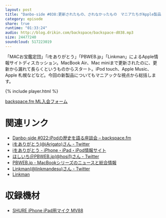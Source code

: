 ```yaml
---
layout: post
title: "Danbo-side #038:更新されたもの、されなかったもの　マニアたちがApple製品＆サービスを語る"
category: episode
share: true
runtime: "01:33:24"
audio: http://blog.drikin.com/backspace/backspace-d038.mp3
size: 24477240
soundcloud: 517223019
---
```


「MACお宝鑑定団」「iをありがとう」「PBWEB.jp」「Linkman」によるApple情報サイトディスカッション。MacBook Air、Mac miniまで更新されたのに、更新から漏れて長らくというものからスタート。iPod touch、Apple Music、Apple 札幌などなど。今回の新製品についてもマニアックな視点から総括します。

{% include player.html %}

[backspace.fm ML入会フォーム](http://backspace.us11.list-manage.com/subscribe?u=09c933bd3997c1d16dbed156a&id=84b6529b91)

# 関連リンク
* [Danbo-side #022:iPodの歴史を語る座談会 – backspace.fm](http://backspace.fm/episode/d022/)
* [iをありがとう(@iArigato)さん - Twitter](https://twitter.com/iArigato)
* [iをありがとう - iPhone・iPad・iPod情報サイト](https://arigato-ipod.com/)
* [ほしいち＠PBWEB.jp(@hosi1)さん - Twitter](https://twitter.com/hosi1)
* [PBWEB.jp - MacBookシリーズのニュースと総合情報](http://www.pbweb.jp/)
* [Linkman(@linkmandesu)さん - Twitter](https://twitter.com/linkmandesu)
* [Linkman](https://link-man.net/)

# 収録機材

* [SHURE iPhone iPad用マイク MV88](http://amzn.to/1UpQQIG)
